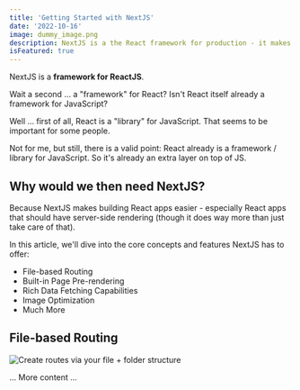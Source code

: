 ```yaml
---
title: 'Getting Started with NextJS'
date: '2022-10-16'
image: dummy_image.png
description: NextJS is a the React framework for production - it makes building fullstack React apps and sites a breeze and ships with built-in SSR.
isFeatured: true
---
```


NextJS is a **framework for ReactJS**.

Wait a second ... a "framework" for React? Isn't React itself already a framework for JavaScript?

Well ... first of all, React is a "library" for JavaScript. That seems to be important for some people.

Not for me, but still, there is a valid point: React already is a framework / library for JavaScript. So it's already an extra layer on top of JS.

## Why would we then need NextJS?

Because NextJS makes building React apps easier - especially React apps that should have server-side rendering (though it does way more than just take care of that).

In this article, we'll dive into the core concepts and features NextJS has to offer:

-  File-based Routing
-  Built-in Page Pre-rendering
-  Rich Data Fetching Capabilities
-  Image Optimization
-  Much More

## File-based Routing

![Create routes via your file + folder structure](nextjs-file-based-routing.png)

... More content ...
